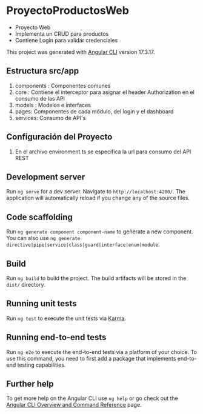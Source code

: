# ProyectoProductosWeb

- Proyecto Web
- Implementa un CRUD para productos
- Contiene Login para validar credenciales

This project was generated with [Angular CLI](https://github.com/angular/angular-cli) version 17.3.17.

## Estructura src/app
1. components : Componentes comunes
2. core : Contiene el interceptor para asignar el header Authorization en el consumo de las API
3. models : Modelos e interfaces
4. pages: Componentes de cada módulo, del login y el dashboard
5. services: Consumo de API's

## Configuración del Proyecto
1. En el archivo environment.ts se especifica la url para consumo del API REST

## Development server

Run `ng serve` for a dev server. Navigate to `http://localhost:4200/`. The application will automatically reload if you change any of the source files.

## Code scaffolding

Run `ng generate component component-name` to generate a new component. You can also use `ng generate directive|pipe|service|class|guard|interface|enum|module`.

## Build

Run `ng build` to build the project. The build artifacts will be stored in the `dist/` directory.

## Running unit tests

Run `ng test` to execute the unit tests via [Karma](https://karma-runner.github.io).

## Running end-to-end tests

Run `ng e2e` to execute the end-to-end tests via a platform of your choice. To use this command, you need to first add a package that implements end-to-end testing capabilities.

## Further help

To get more help on the Angular CLI use `ng help` or go check out the [Angular CLI Overview and Command Reference](https://angular.io/cli) page.

